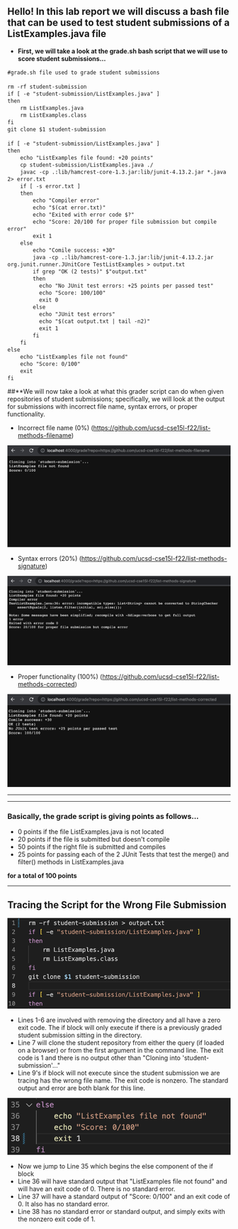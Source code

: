 ## **Hello! In this lab report we will discuss a bash file that can be used to test student submissions of a ListExamples.java file**


- **First, we will take a look at the grade.sh bash script that we will use to score student submissions...**

```
#grade.sh file used to grade student submissions

rm -rf student-submission
if [ -e "student-submission/ListExamples.java" ]
then
	rm ListExamples.java
	rm ListExamples.class
fi
git clone $1 student-submission

if [ -e "student-submission/ListExamples.java" ]
then
	echo "ListExamples file found: +20 points"
	cp student-submission/ListExamples.java ./
	javac -cp .:lib/hamcrest-core-1.3.jar:lib/junit-4.13.2.jar *.java 2> error.txt
	if [ -s error.txt ]
	then
		echo "Compiler error"
		echo "$(cat error.txt)"
		echo "Exited with error code $?"
		echo "Score: 20/100 for proper file submission but compile error"
		exit 1
	else
		echo "Comile success: +30"
		java -cp .:lib/hamcrest-core-1.3.jar:lib/junit-4.13.2.jar org.junit.runner.JUnitCore TestListExamples > output.txt
		if grep "OK (2 tests)" $"output.txt"
		then
		  echo "No JUnit test errors: +25 points per passed test"
		  echo "Score: 100/100"
		  exit 0
		else
		  echo "JUnit test errors"
		  echo "$(cat output.txt | tail -n2)"
		  exit 1
		fi
	fi
else
	echo "ListExamples file not found"
	echo "Score: 0/100"
	exit
fi

```

##**We will now take a look at what this grader script can do when given repositories of student submissions; specifically, we will look at the output for submissions with incorrect file name, syntax errors, or proper functionality.

- Incorrect file name (0%) (https://github.com/ucsd-cse15l-f22/list-methods-filename)

![Image](incorrectfilename.png)

- Syntax errors (20%) (https://github.com/ucsd-cse15l-f22/list-methods-signature)

![Image](compileerror.png)

- Proper functionality (100%) (https://github.com/ucsd-cse15l-f22/list-methods-corrected)

![Image](properfile.png)


----
----
### Basically, the grade script is giving points as follows...
- 0 points if the file ListExamples.java is not located 
- 20 points if the file is submitted but doesn't compile 
- 50 points if the right file is submitted and compiles
- 25 points for passing each of the 2 JUnit Tests that test the merge() and filter() methods in ListExamples.java

**for a total of 100 points**

-----

## Tracing the Script for the Wrong File Submission

![Image](gradesh1.png)
- Lines 1-6 are involved with removing the directory and all have a zero exit code. The if block will only execute if there is a previously graded student submission sitting in the directory.
- Line 7 will clone the student repository from either the query (if loaded on a browser) or from the first argument in the command line. The exit code is 1 and there is no output other than "Cloning into 'student-submission'..."
- Line 9's if block will not execute since the student submission we are tracing has the wrong file name. The exit code is nonzero. The standard output and error are both blank for this line.

![Image](gradesh2.png)
- Now we jump to Line 35 which begins the else component of the if block
- Line 36 will have standard output that "ListExamples file not found" and will have an exit code of 0. There is no standard error.
- Line 37 will have a standard output of "Score: 0/100" and an exit code of 0. It also has no standard error.
- Line 38 has no standard error or standard output, and simply exits with the nonzero exit code of 1.


